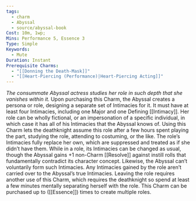 ```yaml
---
tags:
  - charm
  - Abyssal
  - source/abyssal-book
Cost: 10m, 1wp;
Mins: Performance 5, Essence 3
Type: Simple
Keywords:
  - Mute
Duration: Instant
Prerequisite Charms:
  - "[[Donning the Death-Mask]]"
  - "[[Heart-Piercing (Performance)|Heart-Piercing Acting]]"
---
```

*The consummate Abyssal actress studies her role in such depth that she vanishes within it.*
Upon purchasing this Charm, the Abyssal creates a persona or role, designing a separate set of Intimacies for it. It must have at least four Intimacies, including one Major and one Defining [[Intimacy]]. Her role can be wholly fictional, or an impersonation of a specific individual, in which case it has all of his Intimacies that the Abyssal knows of.
Using this Charm lets the deathknight assume this role after a few hours spent playing the part, studying the role, attending to costuming, or the like. The role’s Intimacies fully replace her own, which are suppressed and treated as if she didn’t have them.
While in a role, its Intimacies can be changed as usual, though the Abyssal gains +1 non-Charm [[Resolve]] against instill rolls that fundamentally contradict its character concept. Likewise, the Abyssal can’t voluntarily form such Intimacies. Any Intimacies gained by the role aren’t carried over to the Abyssal’s true Intimacies.
Leaving the role requires another use of this Charm, which requires the deathknight so spend at least a few minutes mentally separating herself with the role.
This Charm can be purchased up to ([[Essence]]) times to create multiple roles.